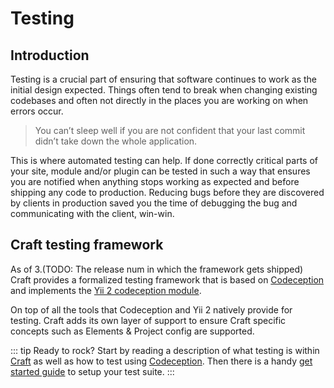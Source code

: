 # Testing
## Introduction
Testing is a crucial part of ensuring that software continues to work 
as the initial design expected. Things often tend to break when changing existing codebases
and often not directly in the places you are working on when errors occur. 

> You can’t sleep well if you are not confident that your last commit didn’t take down the whole application. 

This is where automated testing can help. If done correctly critical parts of 
your site, module and/or plugin can be tested in such a way that ensures you are
notified when anything stops working as expected and before shipping any code to production.
Reducing bugs before they are discovered by clients in production saved you the time
of debugging the bug and communicating with the client, win-win. 

## Craft testing framework
As of 3.(TODO: The release num in which the framework gets shipped) Craft provides a formalized testing framework that is based on [Codeception](https://codeception.com/) 
and implements the [Yii 2 codeception module](https://codeception.com/for/yii). 

On top of all the tools that Codeception and Yii 2 natively provide for testing. 
Craft adds its own layer of support to ensure Craft specific concepts such as Elements 
& Project config are supported. 

::: tip
Ready to rock? Start by reading a description of what testing is
within [Craft](testing.md) as well as how to test using 
[Codeception](https://codeception.com/docs/01-Introduction). 
Then there is a handy [get started guide](./getting-started.md) 
to setup your test suite. 
:::

